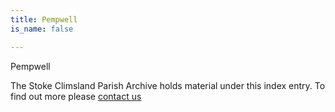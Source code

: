 ```yaml
---
title: Pempwell
is_name: false

---
```


Pempwell 


The Stoke Climsland Parish Archive holds material under this index entry. To find out more please [contact us](/contact/)
